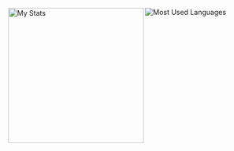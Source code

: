 
<img alt="My Stats" align=left width="275" src="https://github-readme-stats.vercel.app/api?username=Iskander229&layout=compact&show_icons=true&theme=dark"/>  <img alt="Most Used Languages" align=top left src="https://github-readme-stats.vercel.app/api/top-langs/?username=Iskander229&layout=compact&theme=dark"/> 



